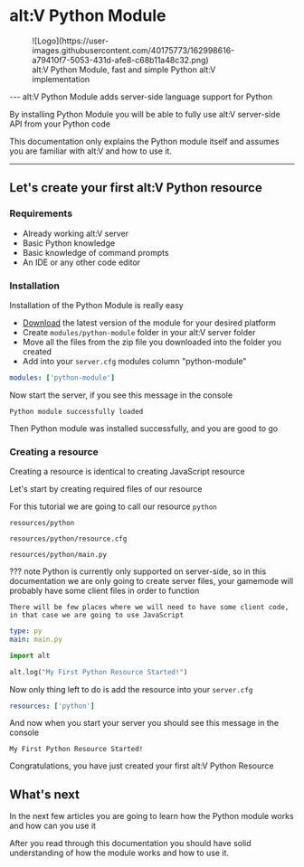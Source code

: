 # alt:V Python Module

<figure markdown>
  ![Logo](https://user-images.githubusercontent.com/40175773/162998616-a79410f7-5053-431d-afe8-c68b11a48c32.png)
  <figcaption>alt:V Python Module, fast and simple Python alt:V implementation</figcaption>
</figure>
---
alt:V Python Module adds server-side language support for Python

By installing Python Module you will be able to fully use alt:V server-side API from your Python code

This documentation only explains the Python module itself and assumes you are familiar with alt:V and how to use it.

---

## Let's create your first alt:V Python resource

### Requirements

-   Already working alt:V server
-   Basic Python knowledge
-   Basic knowledge of command prompts
-   An IDE or any other code editor

### Installation

Installation of the Python Module is really easy

-   [Download](https://github.com/Marvisak/altv-python-module/releases/latest) the latest version of the module for your desired platform
-   Create `modules/python-module` folder in your alt:V server folder
-   Move all the files from the zip file you downloaded into the folder you created
-   Add into your `server.cfg` modules column "python-module"

```yaml
modules: ['python-module']
```

Now start the server, if you see this message in the console

```
Python module successfully loaded
```

Then Python module was installed successfully, and you are good to go

### Creating a resource

Creating a resource is identical to creating JavaScript resource

Let's start by creating required files of our resource

For this tutorial we are going to call our resource `python`

```
resources/python

resources/python/resource.cfg

resources/python/main.py
```

??? note
    Python is currently only supported on server-side, so in this documentation we are only going to create server files, your gamemode will probably have some client files in order to function

    There will be few places where we will need to have some client code, in that case we are going to use JavaScript

```yaml title="resource.cfg"
type: py
main: main.py
```

```py title="main.py"
import alt

alt.log("My First Python Resource Started!")
```

Now only thing left to do is add the resource into your `server.cfg`

```yaml
resources: ['python']
```

And now when you start your server you should see this message in the console

```
My First Python Resource Started!
```

Congratulations, you have just created your first alt:V Python Resource

## What's next

In the next few articles you are going to learn how the Python module works and how can you use it

After you read through this documentation you should have solid understanding of how the module works and how to use it.
